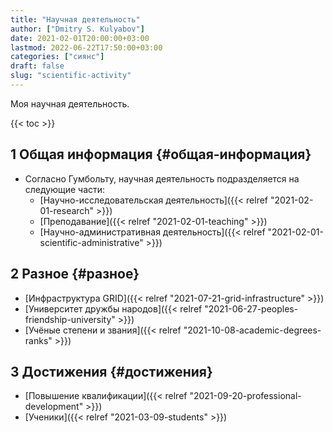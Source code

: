 ```yaml
---
title: "Научная деятельность"
author: ["Dmitry S. Kulyabov"]
date: 2021-02-01T20:00:00+03:00
lastmod: 2022-06-22T17:50:00+03:00
categories: ["сиянс"]
draft: false
slug: "scientific-activity"
---
```


Моя научная деятельность.

<!--more-->

{{< toc >}}


## <span class="section-num">1</span> Общая информация {#общая-информация}

-   Согласно Гумбольту, научная деятельность подразделяется на следующие части:
    -   [Научно-исследовательская деятельность]({{< relref "2021-02-01-research" >}})
    -   [Преподавание]({{< relref "2021-02-01-teaching" >}})
    -   [Научно-административная деятельность]({{< relref "2021-02-01-scientific-administrative" >}})


## <span class="section-num">2</span> Разное {#разное}

-   [Инфраструктура GRID]({{< relref "2021-07-21-grid-infrastructure" >}})
-   [Университет дружбы народов]({{< relref "2021-06-27-peoples-friendship-university" >}})
-   [Учёные степени и звания]({{< relref "2021-10-08-academic-degrees-ranks" >}})


## <span class="section-num">3</span> Достижения {#достижения}

-   [Повышение квалификации]({{< relref "2021-09-20-professional-development" >}})
-   [Ученики]({{< relref "2021-03-09-students" >}})

